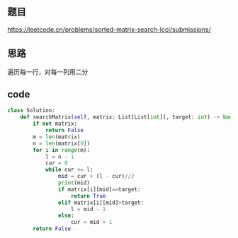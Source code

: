 ## 题目
https://leetcode.cn/problems/sorted-matrix-search-lcci/submissions/
## 思路
遍历每一行，对每一列用二分
## code
```py
class Solution:
    def searchMatrix(self, matrix: List[List[int]], target: int) -> bool:
        if not matrix:
            return False
        m = len(matrix)
        n = len(matrix[0])
        for i in range(m):
            l = n - 1
            cur = 0
            while cur <= l:
                mid = cur + (l - cur)//2
                print(mid)
                if matrix[i][mid]==target:
                    return True 
                elif matrix[i][mid]>target:
                    l = mid - 1
                else:
                    cur = mid + 1
        return False
